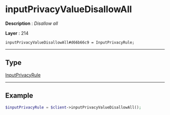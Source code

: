# inputPrivacyValueDisallowAll

**Description** : *Disallow all*

**Layer** : 214

```tl
inputPrivacyValueDisallowAll#d66b66c9 = InputPrivacyRule;
```

---

## Type

[InputPrivacyRule](type/InputPrivacyRule)

---

## Example

```php
$inputPrivacyRule = $client->inputPrivacyValueDisallowAll();
```